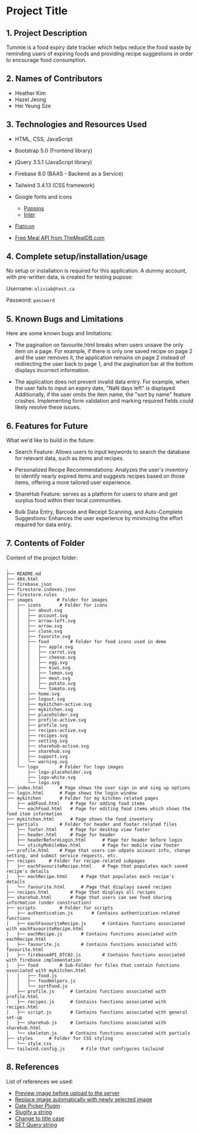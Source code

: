 # Project Title

## 1. Project Description

Tummie is a food expiry date tracker which helps reduce the food waste by reminding users of expiring foods and providing recipe suggestions in order to encourage food consumption.

## 2. Names of Contributors

- Heather Kim
- Hazel Jeong
- Hei Yeung Sze
	
## 3. Technologies and Resources Used

- HTML, CSS, JavaScript
- Bootstrap 5.0 (Frontend library)
- jQuery 3.5.1 (JavaScript library)
- Firebase 8.0 (BAAS - Backend as a Service)
- Tailwind 3.4.13 (CSS framework)
- Google fonts and icons
    - [Poppins](https://fonts.google.com/specimen/Poppins)
    - [Inter](https://fonts.google.com/specimen/Inter)

- [Flaticon](https://www.flaticon.com/)
- [Free Meal API from TheMealDB.com](https://www.themealdb.com/api.php)

## 4. Complete setup/installation/usage

No setup or installation is required for this application. A dummy account, with pre-written data, is created for testing pupose:

Username: `oliviab@test.ca`

Password: `password`

## 5. Known Bugs and Limitations

Here are some known bugs and limitations:

- The pagination on favourite.html breaks when users unsave the only item on a page. For example, if there is only one saved recipe on page 2 and the user removes it, the application remains on page 2 instead of redirecting the user back to page 1, and the pagination bar at the bottom displays incorrect information.

- The application does not prevent invalid data entry. For example, when the user fails to input an expiry date, "NaN days left" is displayed. Additionally, if the user omits the item name, the "sort by name" feature crashes. Implementing form validation and marking required fields could likely resolve these issues.


## 6. Features for Future

What we'd like to build in the future:

- Search Feature: Allows users to input keywords to search the database for relevant data, such as items and recipes.

- Personalized Recipe Recommendations: Analyzes the user's inventory to identify nearly expired items and suggests recipes based on those items, offering a more tailored user experience.

- ShareHub Feature: serves as a platform for users to share and get surplus food within their local communities.

- Bulk Data Entry, Barcode and Receipt Scanning, and Auto-Complete Suggestions: Enhances the user experience by minimizing the effort required for data entry.

## 7. Contents of Folder

Content of the project folder:

```
.
├── README.md
├── 404.html
├── firebase.json
├── firestore.indexes.json
├── firestore.rules
├── images         # Folder for images
│   ├── icons       # Folder for icons
│   │   ├── about.svg
│   │   ├── account.svg
│   │   ├── arrow-left.svg
│   │   ├── arrow.svg
│   │   ├── close.svg
│   │   ├── favorite.svg
│   │   ├── food        # Folder for food icons used in demo
│   │   │   ├── apple.svg
│   │   │   ├── carrot.svg
│   │   │   ├── cheese.svg
│   │   │   ├── egg.svg
│   │   │   ├── kiwi.svg
│   │   │   ├── lemon.svg
│   │   │   ├── meat.svg
│   │   │   ├── potato.svg
│   │   │   └── tomato.svg
│   │   ├── home.svg
│   │   ├── logout.svg
│   │   ├── mykitchen-active.svg
│   │   ├── mykitchen.svg
│   │   ├── placeholder.svg
│   │   ├── profile-active.svg
│   │   ├── profile.svg
│   │   ├── recipes-active.svg
│   │   ├── recipes.svg
│   │   ├── setting.svg
│   │   ├── sharehub-active.svg
│   │   ├── sharehub.svg
│   │   ├── support.svg
│   │   └── warning.svg
│   └── logo        # Folder for logo images
│       ├── logo-placeholder.svg
│       ├── logo-white.svg
│       └── logo.svg
├── index.html      # Page shows the user sign in and sing up options
├── login.html      # Page shows the login window
├── mykitchen       # Folder for my kitchen related pages
│   ├── addFood.html    # Page for adding food items
│   └── eachFood.html   # Page for editing food items which shows the food item information
├── mykitchen.html      # Page shows the food inventory
├── partials        # Folder for header and footer related files
│   ├── footer.html     # Page for desktop view footer
│   ├── header.html     # Page for header
│   ├── headerBeforeLogin.html      # Page for header before login
│   └── stickyMobileNav.html        # Page for mobile view footer
├── profile.html    # Page that users can udpate account info, change setting, and submit service requests, etc.
├── recipes     # Folder for recipe-related subpages
│   ├── eachFavouriteRecipe.html    # Page that populates each saved recipe's details
│   ├── eachRecipe.html     # Page that populates each recipe's details
│   └── favourite.html      # Page that displays saved recipes 
├── recipes.html        # Page that displays all recipes
├── sharehub.html       # Page that users can see food sharing information (under construction)
├── scripts         # Folder for scripts
│   ├── authentication.js       # Contains authentication-related functions
│   ├── eachFavouriteRecipe.js      # Contains functions associated with eachFavouriteRecipe.html
│   ├── eachRecipe.js       # Contains functions associated with eachRecipe.html
│   ├── favourite.js        # Contains functions associated with favourite.html
│   ├── firebaseAPI_DTC02.js        # Contains functions associated with firebase implementation
│   ├── food        # Sub-Folder for files that contain functions associated with mykitchen.html
│   │   ├── food.js
│   │   ├── foodHelpers.js
│   │   └── sortFood.js
│   ├── profile.js      # Contains functions associated with profile.html
│   ├── recipes.js      # Contains functions associated with recipes.html
│   ├── script.js       # Contains functions associated with general set-up
│   ├── sharehub.js     # Contains functions associated with sharehub.html
│   └── skeleton.js     # Contains functions associated with partials
├── styles      # Folder for CSS styling
│   └── style.css
└── tailwind.config.js      # File that configures tailwind
```

## 8. References

List of references we used:

- [Preview image before upload to the server](https://javascript.plainenglish.io/how-to-preview-image-before-upload-in-jquery-daca0849e00c)
- [Replace image automatically with newly selected image]()
- [Date Picker Plugin](https://gijgo.com/datepicker/example/bootstrap-5)
- [Slugify a string](https://dev.to/bybydev/how-to-slugify-a-string-in-javascript-4o9n)
- [Change to title case](https://dev.to/ypdev19/ways-to-title-case-strings-with-javascript-1dpe)
- [SET Query string](https://zgadzaj.com/development/javascript/how-to-change-url-query-parameter-with-javascript-only)
